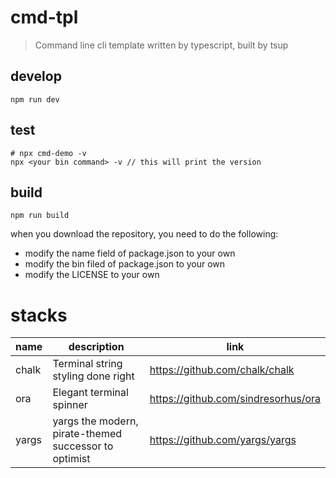 # cmd-tpl

> Command line cli template written by typescript, built by tsup

## develop

```shell
npm run dev
```

## test

```shell
# npx cmd-demo -v
npx <your bin command> -v // this will print the version
```

## build

```shell
npm run build
```

when you download the repository, you need to do the following:

- modify the name field of package.json to your own
- modify the bin filed of package.json to your own
- modify the LICENSE to your own

# stacks

| name  | description                                           | link                                |
| ----- | ----------------------------------------------------- | ----------------------------------- |
| chalk | Terminal string styling done right                    | https://github.com/chalk/chalk      |
| ora   | Elegant terminal spinner                              | https://github.com/sindresorhus/ora |
| yargs | yargs the modern, pirate-themed successor to optimist | https://github.com/yargs/yargs      |
